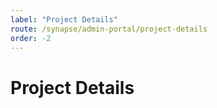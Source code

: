 ```yaml
---
label: "Project Details"
route: /synapse/admin-portal/project-details
order: -2
---
```

# Project Details